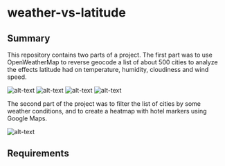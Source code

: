 # weather-vs-latitude

## Summary
This repository contains two parts of a project. The first part was to use OpenWeatherMap to reverse geocode a list of about 500 cities to analyze the effects latitude had on temperature, humidity, cloudiness and wind speed. 

![alt-text](https://raw.githubusercontent.com/jonathanpiech/weather-vs-latitude/master/PyWeather/tvl.png "temperature vs. latitude")
![alt-text](https://raw.githubusercontent.com/jonathanpiech/weather-vs-latitude/master/PyWeather/hvl.png "humidity vs. latitude")
![alt-text](https://raw.githubusercontent.com/jonathanpiech/weather-vs-latitude/master/PyWeather/cvl.png "cloudiness vs. latitude")
![alt-text](https://raw.githubusercontent.com/jonathanpiech/weather-vs-latitude/master/PyWeather/wsvl.png "wind speed vs. latitude")

The second part of the project was to filter the list of cities by some weather conditions, and to create a heatmap with hotel markers using Google Maps.

![alt-text](https://raw.githubusercontent.com/jonathanpiech/weather-vs-latitude/master/PyVacation/map.png "heatmap")

## Requirements